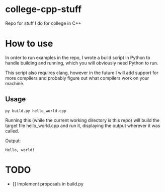 # college-cpp-stuff
Repo for stuff I do for college in C++

# How to use
In order to run examples in the repo, I wrote a build script in Python to
handle building and running, which you will obviously need Python to run.

This script also requires clang, however in the future I will add support
for more compilers and probably figure out what compilers work on your machine.

## Usage
```
py build.py hello_world.cpp
```
Running this (while the current working directory is this repo) will build the
target file hello_world.cpp and run it, displaying the output wherever it was called.

Output:
```
Hello, world!
```

# TODO
- [] Implement proposals in build.py
